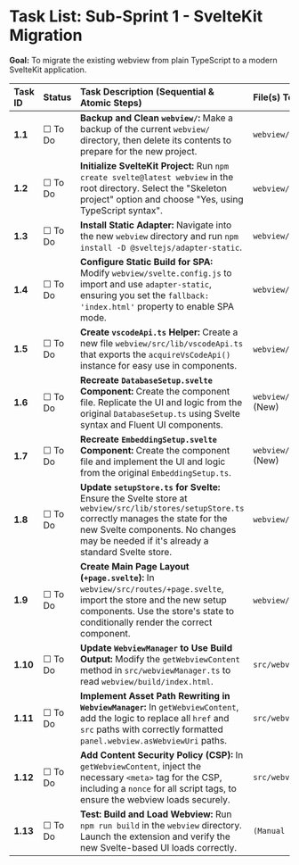 # Task List: Sub-Sprint 1 - SvelteKit Migration

**Goal:** To migrate the existing webview from plain TypeScript to a modern SvelteKit application.

| Task ID | Status | Task Description (Sequential & Atomic Steps) | File(s) To Modify |
| :--- | :--- | :--- | :--- |
| **1.1** | ☐ To Do | **Backup and Clean `webview/`:** Make a backup of the current `webview/` directory, then delete its contents to prepare for the new project. | `webview/` |
| **1.2** | ☐ To Do | **Initialize SvelteKit Project:** Run `npm create svelte@latest webview` in the root directory. Select the "Skeleton project" option and choose "Yes, using TypeScript syntax". | `webview/` (New project) |
| **1.3** | ☐ To Do | **Install Static Adapter:** Navigate into the new `webview` directory and run `npm install -D @sveltejs/adapter-static`. | `webview/package.json` |
| **1.4** | ☐ To Do | **Configure Static Build for SPA:** Modify `webview/svelte.config.js` to import and use `adapter-static`, ensuring you set the `fallback: 'index.html'` property to enable SPA mode. | `webview/svelte.config.js` |
| **1.5** | ☐ To Do | **Create `vscodeApi.ts` Helper:** Create a new file `webview/src/lib/vscodeApi.ts` that exports the `acquireVsCodeApi()` instance for easy use in components. | `webview/src/lib/vscodeApi.ts` (New) |
| **1.6** | ☐ To Do | **Recreate `DatabaseSetup.svelte` Component:** Create the component file. Replicate the UI and logic from the original `DatabaseSetup.ts` using Svelte syntax and Fluent UI components. | `webview/src/lib/components/DatabaseSetup.svelte` (New) |
| **1.7** | ☐ To Do | **Recreate `EmbeddingSetup.svelte` Component:** Create the component file and implement the UI and logic from the original `EmbeddingSetup.ts`. | `webview/src/lib/components/EmbeddingSetup.svelte` (New) |
| **1.8** | ☐ To Do | **Update `setupStore.ts` for Svelte:** Ensure the Svelte store at `webview/src/lib/stores/setupStore.ts` correctly manages the state for the new Svelte components. No changes may be needed if it's already a standard Svelte store. | `webview/src/lib/stores/setupStore.ts` |
| **1.9** | ☐ To Do | **Create Main Page Layout (`+page.svelte`):** In `webview/src/routes/+page.svelte`, import the store and the new setup components. Use the store's state to conditionally render the correct component. | `webview/src/routes/+page.svelte` (New) |
| **1.10** | ☐ To Do | **Update `WebviewManager` to Use Build Output:** Modify the `getWebviewContent` method in `src/webviewManager.ts` to read `webview/build/index.html`. | `src/webviewManager.ts` |
| **1.11** | ☐ To Do | **Implement Asset Path Rewriting in `WebviewManager`:** In `getWebviewContent`, add the logic to replace all `href` and `src` paths with correctly formatted `panel.webview.asWebviewUri` paths. | `src/webviewManager.ts` |
| **1.12** | ☐ To Do | **Add Content Security Policy (CSP):** In `getWebviewContent`, inject the necessary `<meta>` tag for the CSP, including a `nonce` for all script tags, to ensure the webview loads securely. | `src/webviewManager.ts` |
| **1.13** | ☐ To Do | **Test: Build and Load Webview:** Run `npm run build` in the `webview` directory. Launch the extension and verify the new Svelte-based UI loads correctly. | `(Manual Test)` |
